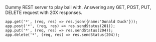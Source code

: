 Dummy REST server to play ball with.
Answering any GET, POST, PUT, DELETE request with 20X responses.

```
app.get('*', (req, res) => res.json({name:'Donald Duck'}));
app.post('*', (req, res) => res.sendStatus(201));
app.put('*', (req, res) => res.sendStatus(204));
app.delete('*', (req, res) => res.sendStatus(204));
```
